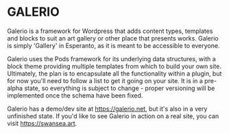 # GALERIO

Galerio is a framework for Wordpress that adds content types, templates and blocks to suit an art gallery or other place that presents works. Galerio is simply 'Gallery' in Esperanto, as it is meant to be accessible to everyone.

Galerio uses the Pods framework for its underlying data structures, with a block theme providing multiple templates from which to build your own site. Ultimately, the plan is to encapsulate all the functionality within a plugin, but for now you'll need to follow a list to get it going on your site. It is in a pre-alpha state, so everything is subject to change - proper versioning will be implemented once the schema have been fixed.

Galerio has a demo/dev site at https://galerio.net, but it's also in a very unfinished state. If you'd like to see Galerio in action on a real site, you can visit https://swansea.art.



